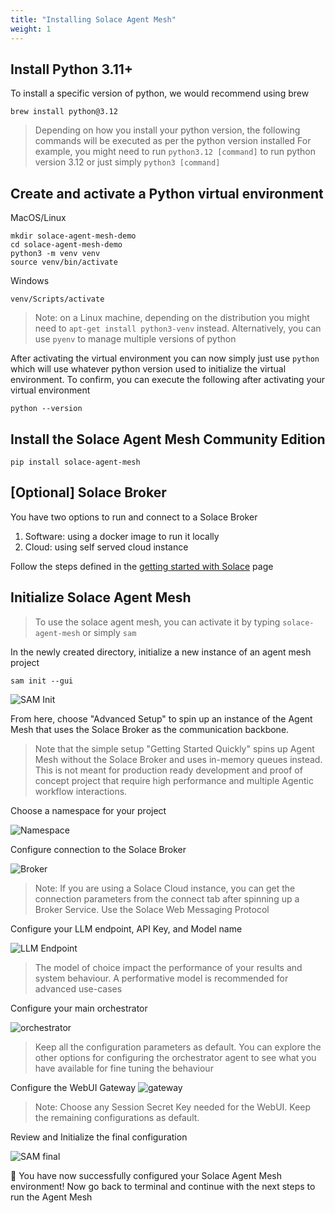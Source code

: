 ```yaml
---
title: "Installing Solace Agent Mesh"
weight: 1
---
```


## Install Python 3.11+

To install a specific version of python, we would recommend using brew
```
brew install python@3.12
```

> Depending on how you install your python version, the following commands will be executed as per the python version installed
> For example, you might need to run `python3.12 [command]` to run python version 3.12 or just simply `python3 [command]`

## Create and activate a Python virtual environment

MacOS/Linux
```
mkdir solace-agent-mesh-demo
cd solace-agent-mesh-demo
python3 -m venv venv
source venv/bin/activate
```
Windows
```
venv/Scripts/activate
```

> Note: on a Linux machine, depending on the distribution you might need to `apt-get install python3-venv` instead. Alternatively, you can use `pyenv` to manage multiple versions of python


After activating the virtual environment you can now simply just use `python` which will use whatever python version used to initialize the virtual environment. To confirm, you can execute the following after activating your virtual environment

```
python --version
```

## Install the Solace Agent Mesh Community Edition

```
pip install solace-agent-mesh

```

## [Optional] Solace Broker

You have two options to run and connect to a Solace Broker
1. Software: using a docker image to run it locally
2. Cloud: using self served cloud instance

Follow the steps defined in the [getting started with Solace](https://solace.com/products/event-broker/software/getting-started/) page 

## Initialize Solace Agent Mesh

> To use the solace agent mesh, you can activate it by typing `solace-agent-mesh` or simply `sam`

In the newly created directory, initialize a new instance of an agent mesh project

```
sam init --gui
```

![SAM Init](../../static/img/saminit.png)

From here, choose "Advanced Setup" to spin up an instance of the Agent Mesh that uses the Solace Broker as the communication backbone. 


> Note that the simple setup "Getting Started Quickly" spins up Agent Mesh without the Solace Broker and uses in-memory queues instead. This is not meant for production ready development and proof of concept project that require high performance and multiple Agentic workflow interactions.

Choose a namespace for your project

![Namespace](../../static/img/init_namespace.png)

Configure connection to the Solace Broker

![Broker](../../static/img/broker_setup.png)

> Note: If you are using a Solace Cloud instance, you can get the connection parameters from the connect tab after spinning up a Broker Service. Use the Solace Web Messaging Protocol

Configure your LLM endpoint, API Key, and Model name

![LLM Endpoint](../../static/img/ai_provider.png)

> The model of choice impact the performance of your results and system behaviour. A performative model is recommended for advanced use-cases


Configure your main orchestrator

![orchestrator](../../static/img/orchestrator.png)

> Keep all the configuration parameters as default. You can explore the other options for configuring the orchestrator agent to see what you have available for fine tuning the behaviour


Configure the WebUI Gateway
![gateway](../../static/img/gateway.png)


> Note: Choose any Session Secret Key needed for the WebUI. Keep the remaining configurations as default. 

Review and Initialize the final configuration

![SAM final](../../static/img/finalinit.png)

🎉 You have now successfully configured your Solace Agent Mesh environment! Now go back to terminal and continue with the next steps to run the Agent Mesh